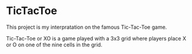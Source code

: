 # TicTacToe

This project is my interpratation on the famous Tic-Tac-Toe game.


Tic-Tac-Toe or XO is a game played with a 3x3 grid where players place X or O on one of the nine cells in the grid.
